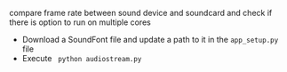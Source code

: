 compare frame rate between sound device and soundcard and check if there is option to run on multiple cores 


* Download a SoundFont file and update a path to it in the `app_setup.py` file
* Execute ` python audiostream.py`
